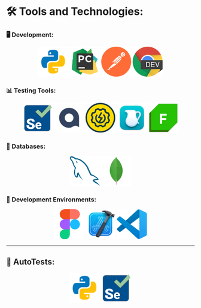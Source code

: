 # 🛠 Tools and Technologies:

### 🖥 Development:
<p align="center">
  <img src="./icons/Python.svg" alt="Python" width="80" height="80">
  <img src="./icons/PyCharm.svg" alt="PyCharm" width="80" height="80">
  <img src="./icons/Postman.png" alt="Postman" width="80" height="80">
  <img src="./icons/ChromeDev.png" alt="Chrome DevTools" width="80" height="80">
</p>

### 📊 Testing Tools:
<p align="center">
  <img src="./icons/Selenium.svg" alt="Selenium" width="80" height="80">
  <img src="./icons/QASE.png" alt="QASE" width="80" height="80">
  <img src="./icons/Soapui.svg" alt="SoapUI" width="80" height="80">
  <img src="./icons/charles.webp" alt="Charles" width="80" height="80">
  <img src="./icons/fiddler.png" alt="Fiddler" width="80" height="80">
</p>

### 💾 Databases:
<p align="center">
  <img src="./icons/mysql.svg" alt="MySQL" width="80" height="80">
  <img src="./icons/mongodb.svg" alt="MongoDB" width="80" height="80">
</p>

### 🔧 Development Environments:
<p align="center">
  <img src="./icons/Figma.svg" alt="Figma" width="80" height="80">
  <img src="./icons/Xcode.svg" alt="Xcode" width="80" height="80">
  <img src="./icons/visualstudio.svg" alt="Visual Studio" width="80" height="80">
</p>

---

## 🚀 AutoTests:
<p align="center">
  <img src="./icons/Python.svg" alt="Python" width="80" height="80">
  <img src="./icons/Selenium.svg" alt="Selenium" width="80" height="80">
</p>
